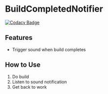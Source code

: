 # BuildCompletedNotifier

[![Codacy Badge](https://app.codacy.com/project/badge/Grade/c4fa19b10cce410e893a61143506586c)](https://www.codacy.com?utm_source=github.com&amp;utm_medium=referral&amp;utm_content=ovieira/BuildCompletedNotifier&amp;utm_campaign=Badge_Grade)

## Features

-   Trigger sound when build completes

## How to Use

1.  Do build
2.  Listen to sound notification
3.  Get back to work
